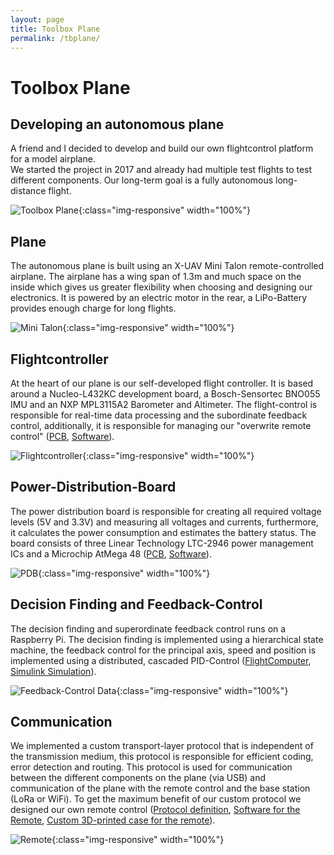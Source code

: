 ```yaml
---
layout: page
title: Toolbox Plane
permalink: /tbplane/
---
```

# Toolbox Plane
## Developing an autonomous plane
A friend and I decided to develop and build our own flightcontrol platform for a model airplane.  
We started the project in 2017 and already had multiple test flights to test different components.
Our long-term goal is a fully autonomous long-distance flight.

![Toolbox Plane](../assets/img/plane.jpg "Toolbox Plane"){:class="img-responsive" width="100%"}


## Plane

The autonomous plane is built using an X-UAV Mini Talon remote-controlled airplane. The airplane has a wing span of 1.3m and much space on the inside which gives us greater flexibility when choosing and designing our electronics. It is powered by an electric motor in the rear, a LiPo-Battery provides enough charge for long flights. 

![Mini Talon](../assets/img/talon.jpg "Mini Talon"){:class="img-responsive" width="100%"}


## Flightcontroller

At the heart of our plane is our self-developed flight controller. It is based around a Nucleo-L432KC development board, a Bosch-Sensortec BNO055 IMU and an NXP MPL3115A2 Barometer and Altimeter. The flight-control is responsible for real-time data processing and the subordinate feedback control, additionally, it is responsible for managing our "overwrite remote control" ([PCB](https://github.com/ToolboxPlane/FlightControllerBoard), [Software](https://github.com/ToolboxPlane/FlightControllerSoftware)).

![Flightcontroller](../assets/img/flightcontroller.jpg "Flightcontroller"){:class="img-responsive" width="100%"} 

## Power-Distribution-Board

The power distribution board is responsible for creating all required voltage levels (5V and 3.3V) and measuring all voltages and currents, furthermore, it calculates the power consumption and estimates the battery status. The board consists of three Linear Technology LTC-2946 power management ICs and a Microchip AtMega 48 ([PCB](https://github.com/ToolboxPlane/PowerDeliveryBoard), [Software](https://github.com/ToolboxPlane/PowerDistributionBoardSoftware)). 

![PDB](../assets/img/pdb.jpg "PDB"){:class="img-responsive" width="100%"}

## Decision Finding and Feedback-Control

The decision finding and superordinate feedback control runs on a Raspberry Pi. The decision finding is implemented using a hierarchical state machine, the feedback control for the principal axis, speed and position is implemented using a distributed, cascaded PID-Control ([FlightComputer](https://github.com/ToolboxPlane/FlightComputer), [Simulink Simulation](https://github.com/ToolboxPlane/ControlSimulation)).

![Feedback-Control Data](../assets/img/feedbackcontrol.jpg "Feedback-Control Data"){:class="img-responsive" width="100%"} 

## Communication

We implemented a custom transport-layer protocol that is independent of the transmission medium, this protocol is responsible for efficient coding, error detection and routing. This protocol is used for communication between the different components on the plane (via USB) and communication of the plane with the remote control and the base station (LoRa or WiFi). To get the maximum benefit of our custom protocol we designed our own remote control ([Protocol definition](https://github.com/ToolboxPlane/RadioControlProtocol), [Software for the Remote](https://github.com/ToolboxPlane/RadioControlSoftware), [Custom 3D-printed case for the remote](https://github.com/ToolboxPlane/RadioControlHardware)). 

![Remote](../assets/img/remote.jpg "Remote"){:class="img-responsive" width="100%"}

